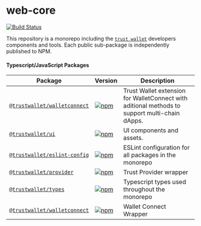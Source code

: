 # web-core

[![Build Status](https://dev.azure.com/TrustWallet/Web%20Core/_apis/build/status/Web%20Core-CI?branchName=master)](https://dev.azure.com/TrustWallet/Web%20Core/_build/latest?definitionId=37&branchName=master)

This repository is a monorepo including the [`trust wallet`](https://trustwallet.com) developers components and tools. 
Each public sub-package is independently published to NPM.

#### Typescript/JavaScript Packages

| Package                                                             | Version                                                                                                                                     | Description                                                                                                                                                                                                                                           |
| ------------------------------------------------------------------- | ------------------------------------------------------------------------------------------------------------------------------------------- | ----------------------------------------------------------------------------------------------------------------------------------------------------------------------------------------------------------------------------------------------------- |
| [`@trustwallet/walletconnect`](/packages/walletconnect)             | [![npm](https://img.shields.io/npm/v/@trustwallet/walletconnect.svg)](https://www.npmjs.com/package/@trustwallet/walletconnect)             | Trust Wallet extension for WalletConnect with aditional methods to support multi-chain dApps.      
| [`@trustwallet/ui`](/packages/ui)                                   | [![npm](https://img.shields.io/npm/v/@trustwallet/ui.svg)](https://www.npmjs.com/package/@trustwallet/ui)                                   | UI components and assets.
| [`@trustwallet/eslint-config`](/packages/eslint-config)             | [![npm](https://img.shields.io/npm/v/@trustwallet/eslint-config.svg)](https://www.npmjs.com/package/@trustwallet/eslint-config)             | ESLint configuration for all packages in the monorepo
| [`@trustwallet/provider`](/packages/provider)                       | [![npm](https://img.shields.io/npm/v/@trustwallet/provider.svg)](https://www.npmjs.com/package/@trustwallet/provider)                       | Trust Provider wrapper
| [`@trustwallet/types`](/packages/types)                             | [![npm](https://img.shields.io/npm/v/@trustwallet/types.svg)](https://www.npmjs.com/package/@trustwallet/types)                             | Typescript types used throughout the monorepo
| [`@trustwallet/walletconnect`](/packages/walletconnect)             | [![npm](https://img.shields.io/npm/v/@trustwallet/walletconnect.svg)](https://www.npmjs.com/package/@trustwallet/walletconnect)             | Wallet Connect Wrapper
